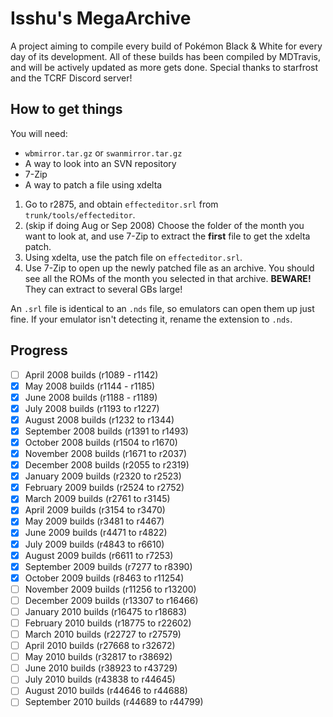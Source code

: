 # Isshu's MegaArchive
A project aiming to compile every build of Pokémon Black &amp; White for every day of its development. All of these builds has been compiled by MDTravis, and will be actively updated as more gets done. Special thanks to starfrost and the TCRF Discord server!
## How to get things
You will need: 
- `wbmirror.tar.gz` or `swanmirror.tar.gz`
- A way to look into an SVN repository
- 7-Zip
- A way to patch a file using xdelta
1. Go to r2875, and obtain `effecteditor.srl` from `trunk/tools/effecteditor`.
2. (skip if doing Aug or Sep 2008) Choose the folder of the month you want to look at, and use 7-Zip to extract the **first** file to get the xdelta patch.
3. Using xdelta, use the patch file on `effecteditor.srl`.
4. Use 7-Zip to open up the newly patched file as an archive. You should see all the ROMs of the month you selected in that archive. **BEWARE!** They can extract to several GBs large!

An `.srl` file is identical to an `.nds` file, so emulators can open them up just fine. If your emulator isn't detecting it, rename the extension to `.nds`.
## Progress
- [ ] April 2008 builds (r1089 - r1142)
- [x] May 2008 builds (r1144 - r1185)
- [x] June 2008 builds (r1188 - r1189)
- [x] July 2008 builds (r1193 to r1227)
- [x] August 2008 builds (r1232 to r1344)
- [x] September 2008 builds (r1391 to r1493)
- [x] October 2008 builds (r1504 to r1670)
- [x] November 2008 builds (r1671 to r2037)
- [x] December 2008 builds (r2055 to r2319)
- [x] January 2009 builds (r2320 to r2523)
- [x] February 2009 builds (r2524 to r2752)
- [x] March 2009 builds (r2761 to r3145)
- [x] April 2009 builds (r3154 to r3470)
- [x] May 2009 builds (r3481 to r4467)
- [x] June 2009 builds (r4471 to r4822)
- [x] July 2009 builds (r4843 to r6610)
- [x] August 2009 builds (r6611 to r7253)
- [x] September 2009 builds (r7277 to r8390)
- [x] October 2009 builds (r8463 to r11254)
- [ ] November 2009 builds (r11256 to r13200)
- [ ] December 2009 builds (r13307 to r16466)
- [ ] January 2010 builds (r16475 to r18683)
- [ ] February 2010 builds (r18775 to r22602)
- [ ] March 2010 builds (r22727 to r27579)
- [ ] April 2010 builds (r27668 to r32672)
- [ ] May 2010 builds (r32817 to r38692)
- [ ] June 2010 builds (r38923 to r43729)
- [ ] July 2010 builds (r43838 to r44645)
- [ ] August 2010 builds (r44646 to r44688)
- [ ] September 2010 builds (r44689 to r44799)
